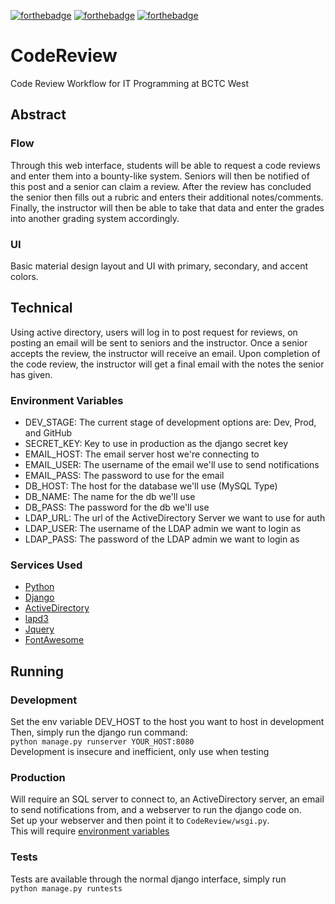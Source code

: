 [![forthebadge](https://forthebadge.com/images/badges/made-with-python.svg)](https://forthebadge.com)
[![forthebadge](https://forthebadge.com/images/badges/made-with-javascript.svg)](https://forthebadge.com)
[![forthebadge](https://forthebadge.com/images/badges/powered-by-black-magic.svg)](https://forthebadge.com)
# CodeReview  
Code Review Workflow for IT Programming at BCTC West
## Abstract 
### Flow 
Through this web interface, students will be able to request a code reviews and enter them into a bounty-like system. Seniors will then be notified of this post and a senior can claim a review.  After the review has concluded the senior then fills out a rubric and enters their additional notes/comments. Finally, the instructor will then be able to take that data and enter the grades into another grading system accordingly.
### UI
Basic material design layout and UI with primary, secondary, and accent colors. 
## Technical 
Using active directory, users will log in to post request for reviews, on posting an email will be sent to seniors and the instructor.  Once a senior accepts the review, the instructor will receive an email. Upon completion of the code review, the instructor will get a final email with the notes the senior has given.
### Environment Variables 
- DEV_STAGE: The current stage of development options are: Dev, Prod, and GitHub
- SECRET_KEY: Key to use in production as the django secret key
- EMAIL_HOST: The email server host we're connecting to
- EMAIL_USER: The username of the email we'll use to send notifications
- EMAIL_PASS: The password to use for the email
- DB_HOST: The host for the database we'll use (MySQL Type)
- DB_NAME: The name for the db we'll use
- DB_PASS: The password for the db we'll use
- LDAP_URL: The url of the ActiveDirectory Server we want to use for auth
- LDAP_USER: The username of the LDAP admin we want to login as
- LDAP_PASS: The password of the LDAP admin we want to login as
### Services Used 
- [Python](https://www.python.org/) 
- [Django](https://www.djangoproject.com/) 
- [ActiveDirectory](https://docs.microsoft.com/en-us/windows-server/identity/ad-ds/get-started/virtual-dc/active-directory-domain-services-overview)
- [lapd3](https://pypi.org/project/ldap3/)
- [Jquery](https://jquery.com/)
- [FontAwesome](https://fontawesome.com/)
## Running  
### Development  
Set the env variable DEV_HOST to the host you want to host in development  
Then, simply run the django run command:  
```python manage.py runserver YOUR_HOST:8080```  
Development is insecure and inefficient, only use when testing
### Production
Will require an SQL server to connect to, an ActiveDirectory server, an email to send notifications from, and a webserver to run the django code on.  
Set up your webserver and then point it to ```CodeReview/wsgi.py```.  
This will require [environment variables](#Environment-Variables)
### Tests
Tests are available through the normal django interface, simply run  
``` python manage.py runtests ```  

